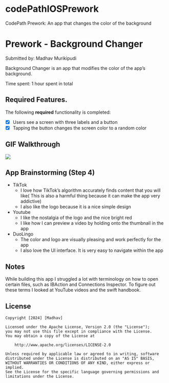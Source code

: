 # codePathIOSPrework
CodePath Prework: An app that changes the color of the background



# Prework - Background Changer

Submitted by: Madhav Murikipudi

Background Changer is an app that modifies the color of the app’s background. 

Time spent: 1 hour spent in total

## Required Features. 

The following **required** functionality is completed:

- [X] Users see a screen with three labels and a button
- [X] Tapping the button changes the screen color to a random color
 
## GIF Walkthrough

<div>
    <a href="https://www.loom.com/share/65fd3965dae54006bdc5981a8eb07ed2">
    </a>
    <a href="https://www.loom.com/share/65fd3965dae54006bdc5981a8eb07ed2">
      <img style="max-width:300px;" src="https://cdn.loom.com/sessions/thumbnails/65fd3965dae54006bdc5981a8eb07ed2-with-play.gif">
    </a>
  </div>

## App Brainstorming (Step 4)

- TikTok
    - I love how TikTok’s algorithm accurately finds content that you will like( This is also a harmful thing because it can make the app very addictive)
    - I also like the logo because it is a nice simple design
- Youtube
    - I like the nostalgia of the logo and the nice bright red
    - I like how I can preview a video by holding onto the thumbnail in the app
- DuoLingo
    - The color and logo are visually pleasing and work perfectly for the app
    - I also love the UI interface. It is very easy to navigate within the app

## Notes

While building this app I struggled a lot with terminology on how to open certain files, such as IBAction and Connections Inspector. To figure out these terms I looked at YouTube videos and the swift handbook.

## License

    Copyright [2024] [Madhav]

    Licensed under the Apache License, Version 2.0 (the "License");
    you may not use this file except in compliance with the License.
    You may obtain a copy of the License at

        http://www.apache.org/licenses/LICENSE-2.0

    Unless required by applicable law or agreed to in writing, software
    distributed under the License is distributed on an "AS IS" BASIS,
    WITHOUT WARRANTIES OR CONDITIONS OF ANY KIND, either express or implied.
    See the License for the specific language governing permissions and
    limitations under the License.
